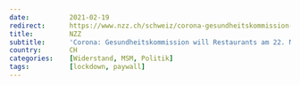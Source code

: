 ```yaml
---
date:          2021-02-19
redirect:      https://www.nzz.ch/schweiz/corona-gesundheitskommission-will-restaurants-am-22-maerz-oeffnen-ld.1602801
title:         NZZ
subtitle:      'Corona: Gesundheitskommission will Restaurants am 22. März öffnen'
country:       CH
categories:    [Widerstand, MSM, Politik]
tags:          [lockdown, paywall]
---
```

